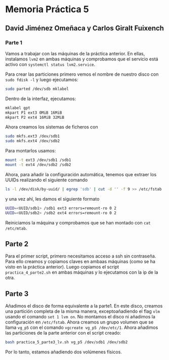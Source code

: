 # Memoria Práctica 5
## David Jiménez Omeñaca y Carlos Giralt Fuixench

### Parte 1

Vamos a trabajar con las máquinas de la práctica anterior. En ellas, instalamos `lvm2` en ambas máquinas y comprobamos que el servicio está activo con `systemctl status lvm2.service`.

Para crear las particiones primero vemos el nombre de nuestro disco con `sudo fdisk -l` y luego ejecutamos:
```bash
sudo parted /dev/sdb mklabel 
```
Dentro de la interfaz, ejecutamos:
```bash
mklabel gpt
mkpart P1 ext3 0MiB 16MiB
mkpart P2 ext4 16MiB 32MiB
```
Ahora creamos los sistemas de ficheros con
```bash
sudo mkfs.ext3 /dev/sdb1
sudo mkfs.ext4 /dev/sdb2
```
Para montarlos usamos:
```bash
mount -t ext3 /dev/sdb1 /sdb1 
mount -t ext4 /dev/sdb2 /sdb2 
```
Ahora, para añadir la configuración automática, tenemos que extraer los UUIDs realizando el siguiente comando
```bash
ls -l /dev/disk/by-uuid/ | egrep 'sdb' | cut -d '' -f 9 >> /etc/fstab
```
y una vez ahí, les damos el siguiente formato

```bash
UUID=<UUID/sdb1> /sdb1 ext3 errors=remount-ro 0 2
UUID=<UUID/sdb2> /sdb2 ext4 errors=remount-ro 0 2
```
Reiniciamos la máquina y comprobamos que se han montado con `cat /etc/mtab`.

## Parte 2

Para el primer script, primero necesitamos acceso a ssh sin contraseña. Para ello creamos y copiamos claves en ambaas máquinas (como se ha visto en la práctica anterior). Luego copiamos el script `practica_4_parte2.sh` en ambas máquinas y lo ejecutamos con la ip de la otra.

## Parte 3

Añadimos el disco de forma equivalente a la parte1. En este disco, creamos una partición completa de la misma manera, exceptoañadiendo el flag `vlm` usando el comando `set 1 lvm on`.
No montamos el disco ni añadimos la configuración en `/etc/fstab`. Ahora creamos un grupo volumen que se llama `vg_p5` con el comando `vgcreate vg_p5 /dev/etc/1`. Ahora añadimos las particiones de la parte anterior con el script creado:
```bash
bash practica_5_parte3_lv.sh vg_p5 /dev/sdb1 /dev/sdb2
```
Por lo tanto, estamos añadiendo dos volúmenes físicos.



